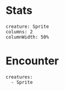 # Stats

```statblock
creature: Sprite
columns: 2
columnWidth: 50%
```


# Encounter

```encounter
creatures:
  - Sprite
```
